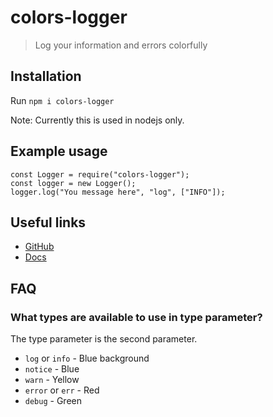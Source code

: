 # colors-logger

> Log your information and errors colorfully

## Installation

Run `npm i colors-logger`

Note: Currently this is used in nodejs only.

## Example usage

```
const Logger = require("colors-logger");
const logger = new Logger();
logger.log("You message here", "log", ["INFO"]);
```

## Useful links

- [GitHub](https://github.com/PuneetGopinath/colors-logger)
- [Docs](https://puneetgopinath.github.io/colors-logger/Logger.html)

## FAQ

### What types are available to use in type parameter?

The type parameter is the second parameter.

- `log` or `info` - Blue background
- `notice` - Blue
- `warn` - Yellow
- `error` or `err` - Red
- `debug` - Green

